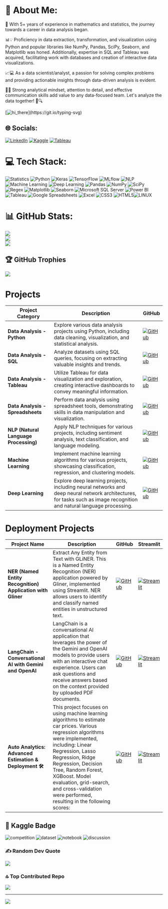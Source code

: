 # 💫 About Me:

🚀  With 5+ years of experience in mathematics and statistics, the journey towards a career in data analysis began. 

📊💡 Proficiency in data extraction, transformation, and visualization using Python and popular libraries like NumPy, Pandas, SciPy, Seaborn, and Matplotlib was honed. Additionally, expertise in SQL and Tableau was acquired, facilitating work with databases and creation of interactive data visualizations.

 📈💻 As a data scientist/analyst, a passion for solving complex problems and providing actionable insights through data-driven analysis is evident. 
 
💪💡 Strong analytical mindset, attention to detail, and effective communication skills add value to any data-focused team. Let's analyze the data together! 🚀🔍

[![hi_there](https://readme-typing-svg.demolab.com?font=Fira+Code&size=25&pause=1000&color=C800006C&background=4C0F0F00&center=true&vCenter=true&width=435&height=30&lines=Hi+%2C+there+!+;Unlocking+the+power+of+data+!)](https://git.io/typing-svg)

## 🌐 Socials:

[![LinkedIn](https://img.shields.io/badge/LinkedIn-%230077B5.svg?logo=linkedin&logoColor=white)](https://linkedin.com/in/huseyincenik) 
[![Kaggle](https://img.shields.io/badge/Kaggle-%2320BEFF.svg?logo=kaggle&logoColor=white)](https://www.kaggle.com/huseyincenik)
[![Tableau](https://img.shields.io/badge/Tableau-%23000000.svg?logo=tableau&logoColor=white)](https://public.tableau.com/app/profile/huseyincenik)

# 💻 Tech Stack:
![Statistics](https://img.shields.io/badge/Statistics-%2312100E.svg?style=for-the-badge) ![Python](https://img.shields.io/badge/python-3670A0?style=for-the-badge&logo=python&logoColor=ffdd54) ![Keras](https://img.shields.io/badge/Keras-%23D00000.svg?style=for-the-badge&logo=Keras&logoColor=white) ![TensorFlow](https://img.shields.io/badge/TensorFlow-%23FF6F00.svg?style=for-the-badge&logo=TensorFlow&logoColor=white) ![MLflow](https://img.shields.io/badge/MLflow-%2307405e.svg?style=for-the-badge&logo=MLflow&logoColor=white) ![NLP](https://img.shields.io/badge/NLP-%2343853D.svg?style=for-the-badge) ![Machine Learning](https://img.shields.io/badge/Machine_Learning-%2302569B.svg?style=for-the-badge) ![Deep Learning](https://img.shields.io/badge/Deep_Learning-%2302569B.svg?style=for-the-badge) ![Pandas](https://img.shields.io/badge/Pandas-%23150458.svg?style=for-the-badge&logo=pandas&logoColor=white) ![NumPy](https://img.shields.io/badge/NumPy-%23013243.svg?style=for-the-badge&logo=numpy&logoColor=white) ![SciPy](https://img.shields.io/badge/SciPy-%230C55A5.svg?style=for-the-badge&logo=scipy&logoColor=white) ![Regex](https://img.shields.io/badge/Regex-%23000000.svg?style=for-the-badge&logo=python&logoColor=white) ![Matplotlib](https://img.shields.io/badge/Matplotlib-%23EE4266.svg?style=for-the-badge&logo=python&logoColor=white) ![Seaborn](https://img.shields.io/badge/Seaborn-%2343B0F1.svg?style=for-the-badge&logo=python&logoColor=white)  ![Microsoft SQL Server](https://img.shields.io/badge/Microsoft_SQL_Server-%23CC2927.svg?style=for-the-badge&logo=microsoft%20sql%20server&logoColor=white) ![Power BI](https://img.shields.io/badge/Power_BI-F2C811?style=for-the-badge&logo=powerbi&logoColor=black) ![Tableau](https://img.shields.io/badge/Tableau-%23E97627.svg?style=for-the-badge&logo=tableau&logoColor=white) ![Google Spreadsheets](https://img.shields.io/badge/Google_Spreadsheets-%230077B5.svg?style=for-the-badge&logo=Google%20Sheets&logoColor=white) ![Excel](https://img.shields.io/badge/Excel-%21777BB4.svg?style=for-the-badge&logo=Microsoft%20Excel&logoColor=white) ![CSS3](https://img.shields.io/badge/css3-%231572B6.svg?style=for-the-badge&logo=css3&logoColor=white) ![HTML5](https://img.shields.io/badge/html5-%23E34F26.svg?style=for-the-badge&logo=html5&logoColor=white)![LINUX](https://img.shields.io/badge/Linux-FCC624?style=for-the-badge&logo=linux&logoColor=black) 

# 📊 GitHub Stats:
![](https://github-readme-stats.vercel.app/api?username=huseyincenik&theme=slateorange&hide_border=false&include_all_commits=true&count_private=true)<br/>
![](https://github-readme-streak-stats.herokuapp.com/?user=huseyincenik&theme=slateorange&hide_border=false)<br/>
![](https://github-readme-stats.vercel.app/api/top-langs/?username=huseyincenik&theme=slateorange&hide_border=false&include_all_commits=true&count_private=true&layout=compact)


## 🏆 GitHub Trophies
![](https://github-profile-trophy.vercel.app/?username=huseyincenik&theme=juicyfresh&no-frame=false&no-bg=false&margin-w=4)

# Projects

| Project Category | Description | GitHub |
| --- | --- | --- |
| **Data Analysis - Python** | Explore various data analysis projects using Python, including data cleaning, visualization, and statistical analysis. | [![GitHub](https://img.shields.io/badge/GitHub-blue?style=for-the-badge&logo=github)](https://github.com/huseyincenik/data_science/tree/main) |
| **Data Analysis - SQL** | Analyze datasets using SQL queries, focusing on extracting valuable insights and trends. | [![GitHub](https://img.shields.io/badge/GitHub-blue?style=for-the-badge&logo=github)](https://github.com/huseyincenik/SQL---Structured-Query-Language/tree/main) |
| **Data Analysis - Tableau** | Utilize Tableau for data visualization and exploration, creating interactive dashboards to convey meaningful information. | [![GitHub](https://img.shields.io/badge/GitHub-blue?style=for-the-badge&logo=github)](https://github.com/huseyincenik/tableau) |
| **Data Analysis - Spreadsheets** | Perform data analysis using spreadsheet tools, demonstrating skills in data manipulation and visualization. | [![GitHub](https://img.shields.io/badge/GitHub-blue?style=for-the-badge&logo=github)](https://github.com/huseyincenik/spreadsheets) |
| **NLP (Natural Language Processing)** | Apply NLP techniques for various projects, including sentiment analysis, text classification, and language modeling. | [![GitHub](https://img.shields.io/badge/GitHub-blue?style=for-the-badge&logo=github)](https://github.com/huseyincenik/nlp_natural_language_processing) |
| **Machine Learning** | Implement machine learning algorithms for various projects, showcasing classification, regression, and clustering models. | [![GitHub](https://img.shields.io/badge/GitHub-blue?style=for-the-badge&logo=github)](https://github.com/huseyincenik/machine_learning) |
| **Deep Learning** | Explore deep learning projects, including neural networks and deep neural network architectures, for tasks such as image recognition and natural language processing. | [![GitHub](https://img.shields.io/badge/GitHub-blue?style=for-the-badge&logo=github)](https://github.com/huseyincenik/deep_learning) |


# Deployment Projects
| Project Name | Description | GitHub | Streamlit |
| --- | --- | --- | --- |
| **NER (Named Entity Recognition) Application with Gliner** | Extract Any Entity from Text with GLiNER. This is a Named Entity Recognition (NER) application powered by Gliner, implemented using Streamlit. NER allows users to identify and classify named entities in unstructured text. | [![GitHub](https://img.shields.io/badge/GitHub-blue?style=for-the-badge&logo=github)](https://github.com/huseyincenik/streamlit_ner_with_gliner) | [![Streamlit](https://img.shields.io/badge/Streamlit-9cf?style=for-the-badge&logo=streamlit)](https://ner-with-gliner.streamlit.app/) |
| **LangChain - Conversational AI with Gemini and OpenAI** | LangChain is a conversational AI application that leverages the power of the Gemini and OpenAI models to provide users with an interactive chat experience. Users can ask questions and receive answers based on the context provided by uploaded PDF documents. | [![GitHub](https://img.shields.io/badge/GitHub-blue?style=for-the-badge&logo=github)](https://github.com/huseyincenik/streamlit_langchain) | [![Streamlit](https://img.shields.io/badge/Streamlit-9cf?style=for-the-badge&logo=streamlit)](https://chat-with-multiple-pdfs-langchain.streamlit.app/) |
| **Auto Analytics: Advanced Estimation & Deployment 🛠️** | This project focuses on using machine learning algorithms to estimate car prices. Various regression algorithms were implemented, including: Linear Regression, Lasso Regression, Ridge Regression, Decision Tree, Random Forest, XGBoost. Model evaluation, grid-search, and cross-validation were performed, resulting in the following scores: | [![GitHub](https://img.shields.io/badge/GitHub-blue?style=for-the-badge&logo=github)](https://github.com/huseyincenik/auto_analytics_advanced_estimation_and_deployment) | [![Streamlit](https://img.shields.io/badge/Streamlit-9cf?style=for-the-badge&logo=streamlit)](https://auto-price-deployment.streamlit.app/) |





## :pushpin: Kaggle Badge

![competition](https://road-to-kaggle-grandmaster.vercel.app/api/badges/huseyincenik/competition/light)
![dataset](https://road-to-kaggle-grandmaster.vercel.app/api/badges/huseyincenik/dataset/light)
![notebook](https://road-to-kaggle-grandmaster.vercel.app/api/badges/huseyincenik/notebook/light)
![discussion](https://road-to-kaggle-grandmaster.vercel.app/api/badges/huseyincenik/discussion/light)

### ✍️ Random Dev Quote
![](https://quotes-github-readme.vercel.app/api?type=horizontal&theme=gruvbox)

### 🔝 Top Contributed Repo
![](https://github-contributor-stats.vercel.app/api?username=huseyincenik&limit=5&theme=monokai&combine_all_yearly_contributions=true)

---
[![](https://visitcount.itsvg.in/api?id=huseyincenik&label=Profile%20Views&color=10&icon=9&pretty=false)](https://visitcount.itsvg.in)

<!-- Proudly created with GPRM ( https://gprm.itsvg.in ) -->

